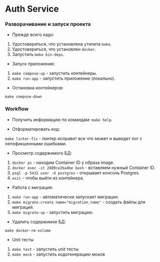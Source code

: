 # Auth Service

### Разворачивание и запуск проекта

- Прежде всего надо:

1) Удостовериться, что установлена утилита `make`.  
2) Удостовериться, что установлен `docker`.
2) Запустить `make bin-deps`.

- Запуск приложения:

1) `make compose-up` - запустить контейнеры.
2) `make run-app` - запустить приложение (локально).

- Остановка контейнеров:

`make compose-down`

### Workflow

- Получить информацию по командам: `make help`.

- Отформатировать код:

`make linter-fix` - линтер исправит все что может и выведет лог с непофикшенными ошибками.

- Просмотр содержимого БД:

1) `docker ps` - находим Container ID у образа image.
2) `docker exec -it 2089ce2ba4be bash` - вставляем нужный Container ID.
3) `psql -p 5432 user -d postgres` - открывает консоль Postgres.
4) `exit` - чтобы выйти из контейнера.

- Работа с миграция:

1) `make run-app` - автоматически запускает миграции.
2) `make migrate-create name="migration_name"` - создать файлы для миграций.
3) `make migrate-up` - запустить миграцию.

- Удалить содержимое БД:

`make docker-rm-volume`

- Unit тесты

1) `make test` - запустить unit тесты
2) `make mock` - запустить кодогенерацию моков